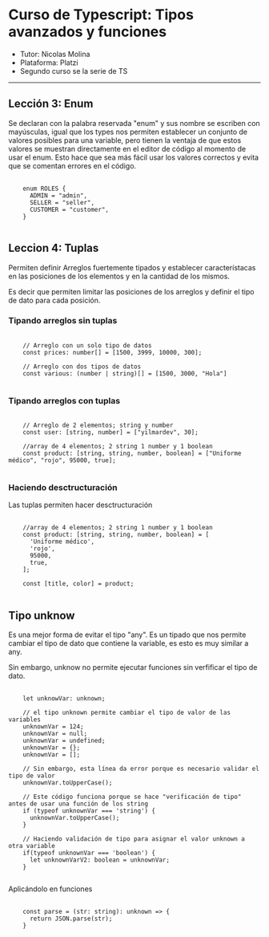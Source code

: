 # Curso de Typescript: Tipos avanzados y funciones

- Tutor: Nicolas Molina
- Plataforma: Platzi
- Segundo curso se la serie de TS
<hr />

## Lección 3: Enum

Se declaran con la palabra reservada "enum" y sus nombre se escriben con mayúsculas, igual que los types nos permiten establecer un conjunto de valores posibles para una variable, pero tienen la ventaja de que estos valores se muestran directamente en el editor de código al momento de usar el enum.
Esto hace que sea más fácil usar los valores correctos y evita que se comentan errores en el código.

<pre>
  <code>
    enum ROLES {
      ADMIN = "admin",
      SELLER = "seller",
      CUSTOMER = "customer",
    }
  </code>
</pre>

## Leccion 4: Tuplas

Permiten definir Arreglos fuertemente tipados y establecer característacas en las posiciones de los elementos y en la cantidad de los mismos.

Es decir que permiten limitar las posiciones de los arreglos y definir el tipo de dato para cada posición.

### Tipando arreglos sin tuplas

<pre>
  <code>
    // Arreglo con un solo tipo de datos
    const prices: number[] = [1500, 3999, 10000, 300];

    // Arreglo con dos tipos de datos
    const various: (number | string)[] = [1500, 3000, "Hola"]
  </code>
</pre>

### Tipando arreglos con tuplas

<pre>
  <code>
    // Arreglo de 2 elementos; string y number
    const user: [string, number] = ["yilmardev", 30];

    //array de 4 elementos; 2 string 1 number y 1 boolean
    const product: [string, string, number, boolean] = ["Uniforme médico", "rojo", 95000, true];
  </code>
</pre>

### Haciendo desctructuración

Las tuplas permiten hacer desctructuración

<pre>
  <code>
    //array de 4 elementos; 2 string 1 number y 1 boolean
    const product: [string, string, number, boolean] = [
      'Uniforme médico',
      'rojo',
      95000,
      true,
    ];

    const [title, color] = product;
  </code>
</pre>

## Tipo unknow

Es una mejor forma de evitar el tipo "any". Es un tipado que nos permite cambiar el tipo de dato que contiene la variable, es esto es muy similar a any.

Sin embargo, unknow no permite ejecutar funciones sin verfificar el tipo de dato.

<pre>
  <code>
    let unknowVar: unknown;

    // el tipo unknown permite cambiar el tipo de valor de las variables 
    unknownVar = 124;
    unknownVar = null;
    unknownVar = undefined;
    unknownVar = {};
    unknownVar = [];

    // Sin embargo, esta línea da error porque es necesario validar el tipo de valor
    unknownVar.toUpperCase();

    // Este código funciona porque se hace "verificación de tipo" antes de usar una función de los string
    if (typeof unknownVar === 'string') {
      unknownVar.toUpperCase();
    }

    // Haciendo validación de tipo para asignar el valor unknown a otra variable
    if(typeof unknownVar === 'boolean') {
      let unknownVarV2: boolean = unknownVar;
    }
  </code>
</pre>

Aplicándolo en funciones

<pre>
  <code>
    const parse = (str: string): unknown => {
      return JSON.parse(str);
    }
  </code>
</pre>
